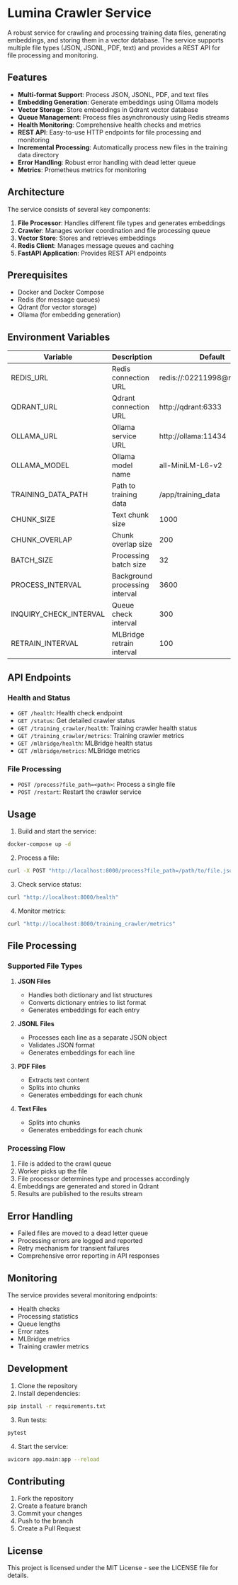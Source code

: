 # Lumina Crawler Service

A robust service for crawling and processing training data files, generating embeddings, and storing them in a vector database. The service supports multiple file types (JSON, JSONL, PDF, text) and provides a REST API for file processing and monitoring.

## Features

- **Multi-format Support**: Process JSON, JSONL, PDF, and text files
- **Embedding Generation**: Generate embeddings using Ollama models
- **Vector Storage**: Store embeddings in Qdrant vector database
- **Queue Management**: Process files asynchronously using Redis streams
- **Health Monitoring**: Comprehensive health checks and metrics
- **REST API**: Easy-to-use HTTP endpoints for file processing and monitoring
- **Incremental Processing**: Automatically process new files in the training data directory
- **Error Handling**: Robust error handling with dead letter queue
- **Metrics**: Prometheus metrics for monitoring

## Architecture

The service consists of several key components:

1. **File Processor**: Handles different file types and generates embeddings
2. **Crawler**: Manages worker coordination and file processing queue
3. **Vector Store**: Stores and retrieves embeddings
4. **Redis Client**: Manages message queues and caching
5. **FastAPI Application**: Provides REST API endpoints

## Prerequisites

- Docker and Docker Compose
- Redis (for message queues)
- Qdrant (for vector storage)
- Ollama (for embedding generation)

## Environment Variables

| Variable | Description | Default |
|----------|-------------|---------|
| REDIS_URL | Redis connection URL | redis://:02211998@redis:6379 |
| QDRANT_URL | Qdrant connection URL | http://qdrant:6333 |
| OLLAMA_URL | Ollama service URL | http://ollama:11434 |
| OLLAMA_MODEL | Ollama model name | all-MiniLM-L6-v2 |
| TRAINING_DATA_PATH | Path to training data | /app/training_data |
| CHUNK_SIZE | Text chunk size | 1000 |
| CHUNK_OVERLAP | Chunk overlap size | 200 |
| BATCH_SIZE | Processing batch size | 32 |
| PROCESS_INTERVAL | Background processing interval | 3600 |
| INQUIRY_CHECK_INTERVAL | Queue check interval | 300 |
| RETRAIN_INTERVAL | MLBridge retrain interval | 100 |

## API Endpoints

### Health and Status

- `GET /health`: Health check endpoint
- `GET /status`: Get detailed crawler status
- `GET /training_crawler/health`: Training crawler health status
- `GET /training_crawler/metrics`: Training crawler metrics
- `GET /mlbridge/health`: MLBridge health status
- `GET /mlbridge/metrics`: MLBridge metrics

### File Processing

- `POST /process?file_path=<path>`: Process a single file
- `POST /restart`: Restart the crawler service

## Usage

1. Build and start the service:

```bash
docker-compose up -d
```

2. Process a file:

```bash
curl -X POST "http://localhost:8000/process?file_path=/path/to/file.json"
```

3. Check service status:

```bash
curl "http://localhost:8000/health"
```

4. Monitor metrics:

```bash
curl "http://localhost:8000/training_crawler/metrics"
```

## File Processing

### Supported File Types

1. **JSON Files**
   - Handles both dictionary and list structures
   - Converts dictionary entries to list format
   - Generates embeddings for each entry

2. **JSONL Files**
   - Processes each line as a separate JSON object
   - Validates JSON format
   - Generates embeddings for each line

3. **PDF Files**
   - Extracts text content
   - Splits into chunks
   - Generates embeddings for each chunk

4. **Text Files**
   - Splits into chunks
   - Generates embeddings for each chunk

### Processing Flow

1. File is added to the crawl queue
2. Worker picks up the file
3. File processor determines type and processes accordingly
4. Embeddings are generated and stored in Qdrant
5. Results are published to the results stream

## Error Handling

- Failed files are moved to a dead letter queue
- Processing errors are logged and reported
- Retry mechanism for transient failures
- Comprehensive error reporting in API responses

## Monitoring

The service provides several monitoring endpoints:

- Health checks
- Processing statistics
- Queue lengths
- Error rates
- MLBridge metrics
- Training crawler metrics

## Development

1. Clone the repository
2. Install dependencies:
```bash
pip install -r requirements.txt
```

3. Run tests:
```bash
pytest
```

4. Start the service:
```bash
uvicorn app.main:app --reload
```

## Contributing

1. Fork the repository
2. Create a feature branch
3. Commit your changes
4. Push to the branch
5. Create a Pull Request

## License

This project is licensed under the MIT License - see the LICENSE file for details. 